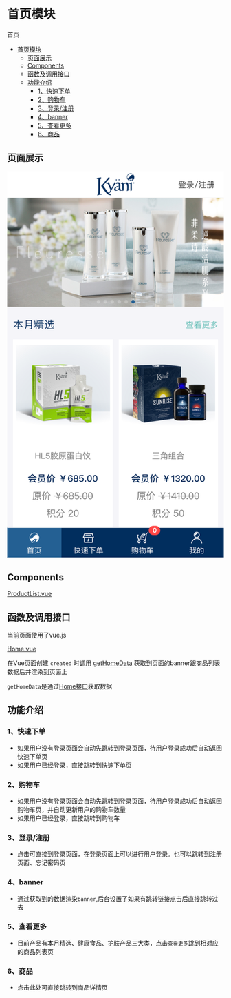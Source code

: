 # 首页模块

首页

<!-- TOC -->

- [首页模块](#首页模块)
  - [页面展示](#页面展示)
  - [Components](#components)
  - [函数及调用接口](#函数及调用接口)
  - [功能介绍](#功能介绍)
    - [1、快速下单](#1快速下单)
    - [2、购物车](#2购物车)
    - [3、登录/注册](#3登录注册)
    - [4、banner](#4banner)
    - [5、查看更多](#5查看更多)
    - [6、商品](#6商品)

<!-- /TOC -->

## 页面展示

![image](./images/home.png)

## Components

[ProductList.vue](https://gitlab.kyani.cn/kyani-inc/kyani-shop-mobile/blob/master/src/views/home/components/ProductList.vue)

## 函数及调用接口
当前页面使用了vue.js

[Home.vue](https://gitlab.kyani.cn/kyani-inc/kyani-shop-mobile/blob/master/src/views/home/Home.vue)

在Vue页面创建 `created` 时调用 [getHomeData](https://gitlab.kyani.cn/kyani-inc/kyani-shop-mobile/blob/master/src/views/home/Home.vue#L94) 获取到页面的banner跟商品列表数据后并渲染到页面上

`getHomeData`是通过[Home接口](https://gitlab.kyani.cn/kyani-inc/kyani-shop-mobile/blob/master/src/api/urls.js#L22)获取数据

## 功能介绍

### 1、快速下单
 
- 如果用户没有登录页面会自动先跳转到登录页面，待用户登录成功后自动返回快速下单页
- 如果用户已经登录，直接跳转到快速下单页

### 2、购物车

- 如果用户没有登录页面会自动先跳转到登录页面，待用户登录成功后自动返回购物车页，并自动更新用户的购物车数量
- 如果用户已经登录，直接跳转到购物车

### 3、登录/注册
- 点击可直接到登录页面，在登录页面上可以进行用户登录。也可以跳转到注册页面、忘记密码页

### 4、banner
- 通过获取到的数据渲染`banner`,后台设置了如果有跳转链接点击后直接跳转过去

### 5、查看更多
- 目前产品有本月精选、健康食品、护肤产品三大类，点击`查看更多`跳到相对应的商品列表页
  
### 6、商品 
- 点击此处可直接跳转到商品详情页


